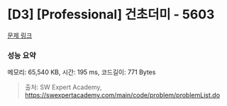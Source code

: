 # [D3] [Professional] 건초더미 - 5603 

[문제 링크](https://swexpertacademy.com/main/code/problem/problemDetail.do?contestProbId=AWXGEbd6cjMDFAUo) 

### 성능 요약

메모리: 65,540 KB, 시간: 195 ms, 코드길이: 771 Bytes



> 출처: SW Expert Academy, https://swexpertacademy.com/main/code/problem/problemList.do